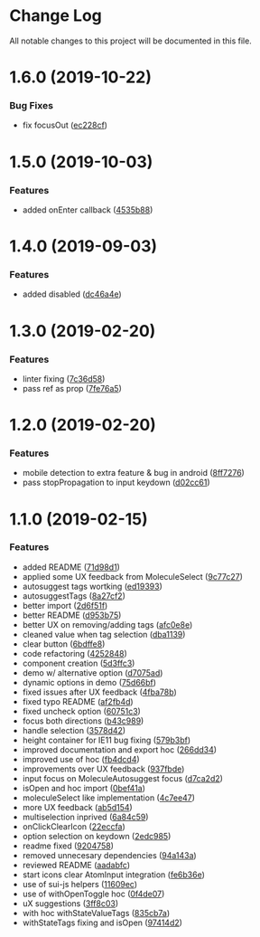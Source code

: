 # Change Log

All notable changes to this project will be documented in this file.

<a name="1.6.0"></a>
# 1.6.0 (2019-10-22)


### Bug Fixes

* fix focusOut ([ec228cf](https://github.com/SUI-Components/sui-components/commit/ec228cf))



<a name="1.5.0"></a>
# 1.5.0 (2019-10-03)


### Features

* added onEnter callback ([4535b88](https://github.com/SUI-Components/sui-components/commit/4535b88))



<a name="1.4.0"></a>
# 1.4.0 (2019-09-03)


### Features

* added disabled ([dc46a4e](https://github.com/SUI-Components/sui-components/commit/dc46a4e))



<a name="1.3.0"></a>
# 1.3.0 (2019-02-20)


### Features

* linter fixing ([7c36d58](https://github.com/SUI-Components/sui-components/commit/7c36d58))
* pass ref as prop ([7fe76a5](https://github.com/SUI-Components/sui-components/commit/7fe76a5))



<a name="1.2.0"></a>
# 1.2.0 (2019-02-20)


### Features

* mobile detection to extra feature & bug in android ([8ff7276](https://github.com/SUI-Components/sui-components/commit/8ff7276))
* pass stopPropagation to input keydown ([d02cc61](https://github.com/SUI-Components/sui-components/commit/d02cc61))



<a name="1.1.0"></a>
# 1.1.0 (2019-02-15)


### Features

* added README ([71d98d1](https://github.com/SUI-Components/sui-components/commit/71d98d1))
* applied some UX feedback from MoleculeSelect ([9c77c27](https://github.com/SUI-Components/sui-components/commit/9c77c27))
* autosuggest tags wortking ([ed19393](https://github.com/SUI-Components/sui-components/commit/ed19393))
* autosuggestTags ([8a27cf2](https://github.com/SUI-Components/sui-components/commit/8a27cf2))
* better import ([2d6f51f](https://github.com/SUI-Components/sui-components/commit/2d6f51f))
* better README ([d953b75](https://github.com/SUI-Components/sui-components/commit/d953b75))
* better UX on removing/adding tags ([afc0e8e](https://github.com/SUI-Components/sui-components/commit/afc0e8e))
* cleaned value when tag selection ([dba1139](https://github.com/SUI-Components/sui-components/commit/dba1139))
* clear button ([6bdffe8](https://github.com/SUI-Components/sui-components/commit/6bdffe8))
* code refactoring ([4252848](https://github.com/SUI-Components/sui-components/commit/4252848))
* component creation ([5d3ffc3](https://github.com/SUI-Components/sui-components/commit/5d3ffc3))
* demo w/ alternative option ([d7075ad](https://github.com/SUI-Components/sui-components/commit/d7075ad))
* dynamic options in demo ([75d66bf](https://github.com/SUI-Components/sui-components/commit/75d66bf))
* fixed issues after UX feedback ([4fba78b](https://github.com/SUI-Components/sui-components/commit/4fba78b))
* fixed typo README ([af2fb4d](https://github.com/SUI-Components/sui-components/commit/af2fb4d))
* fixed uncheck option ([60751c3](https://github.com/SUI-Components/sui-components/commit/60751c3))
* focus both directions ([b43c989](https://github.com/SUI-Components/sui-components/commit/b43c989))
* handle selection ([3578d42](https://github.com/SUI-Components/sui-components/commit/3578d42))
* height container for IE11 bug fixing ([579b3bf](https://github.com/SUI-Components/sui-components/commit/579b3bf))
* improved documentation and export hoc ([266dd34](https://github.com/SUI-Components/sui-components/commit/266dd34))
* improved use of hoc ([fb4dcd4](https://github.com/SUI-Components/sui-components/commit/fb4dcd4))
* improvements over UX feedback ([937fbde](https://github.com/SUI-Components/sui-components/commit/937fbde))
* input focus on MoleculeAutosuggest focus ([d7ca2d2](https://github.com/SUI-Components/sui-components/commit/d7ca2d2))
* isOpen and hoc import ([0bef41a](https://github.com/SUI-Components/sui-components/commit/0bef41a))
* moleculeSelect like implementation ([4c7ee47](https://github.com/SUI-Components/sui-components/commit/4c7ee47))
* more UX feedback ([ab5d154](https://github.com/SUI-Components/sui-components/commit/ab5d154))
* multiselection inprived ([6a84c59](https://github.com/SUI-Components/sui-components/commit/6a84c59))
* onClickClearIcon ([22eccfa](https://github.com/SUI-Components/sui-components/commit/22eccfa))
* option selection on keydown ([2edc985](https://github.com/SUI-Components/sui-components/commit/2edc985))
* readme fixed ([9204758](https://github.com/SUI-Components/sui-components/commit/9204758))
* removed unnecesary dependencies ([94a143a](https://github.com/SUI-Components/sui-components/commit/94a143a))
* reviewed README ([aadabfc](https://github.com/SUI-Components/sui-components/commit/aadabfc))
* start icons clear AtomInput integration ([fe6b36e](https://github.com/SUI-Components/sui-components/commit/fe6b36e))
* use of sui-js helpers ([11609ec](https://github.com/SUI-Components/sui-components/commit/11609ec))
* use of withOpenToggle hoc ([0f4de07](https://github.com/SUI-Components/sui-components/commit/0f4de07))
* uX suggestions ([3ff8c03](https://github.com/SUI-Components/sui-components/commit/3ff8c03))
* with hoc withStateValueTags ([835cb7a](https://github.com/SUI-Components/sui-components/commit/835cb7a))
* withStateTags fixing and isOpen ([97414d2](https://github.com/SUI-Components/sui-components/commit/97414d2))



